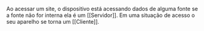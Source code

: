Ao acessar um site, o dispositivo está acessando dados de alguma fonte se a fonte não for interna ela é um [[Servidor]]. Em uma situação de acesso o seu aparelho se torna um [[Cliente]].